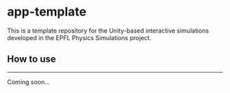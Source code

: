 # app-template

This is a template repository for the Unity-based interactive simulations developed in the EPFL Physics Simulations project.

## How to use

---

Coming soon...
